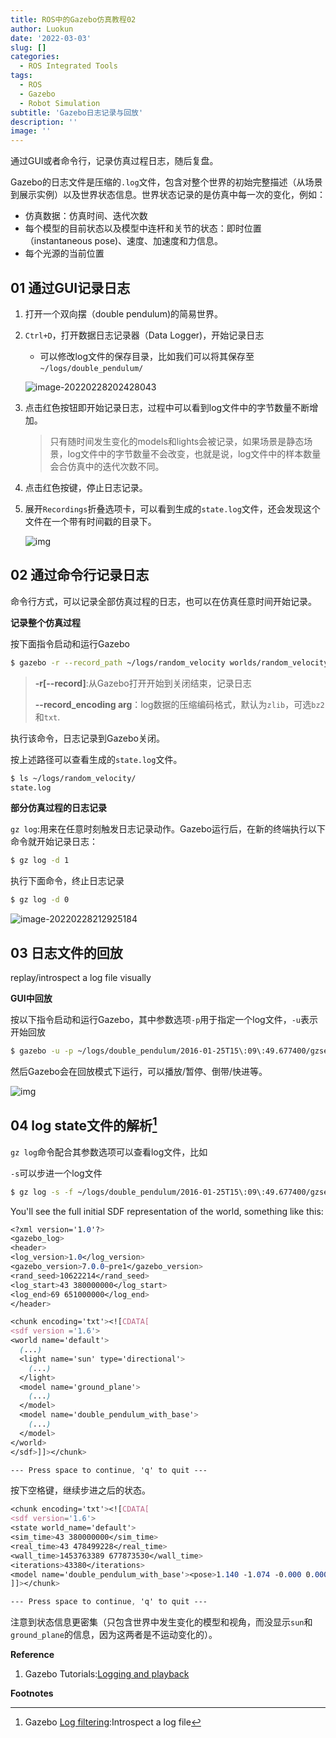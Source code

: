 ```yaml
---
title: ROS中的Gazebo仿真教程02
author: Luokun
date: '2022-03-03'
slug: []
categories:
  - ROS Integrated Tools
tags:
  - ROS
  - Gazebo
  - Robot Simulation
subtitle: 'Gazebo日志记录与回放'
description: ''
image: ''
---
```


通过GUI或者命令行，记录仿真过程日志，随后复盘。
<!--more-->
Gazebo的日志文件是压缩的`.log`文件，包含对整个世界的初始完整描述（从场景到展示实例）以及世界状态信息。世界状态记录的是仿真中每一次的变化，例如：

* 仿真数据：仿真时间、迭代次数
* 每个模型的目前状态以及模型中连杆和关节的状态：即时位置（instantaneous pose)、速度、加速度和力信息。
* 每个光源的当前位置

## 01 通过GUI记录日志

1. 打开一个双向摆（double pendulum)的简易世界。

2. `Ctrl+D`，打开数据日志记录器（Data Logger)，开始记录日志

   * 可以修改log文件的保存目录，比如我们可以将其保存至`~/logs/double_pendulum/`

   ![image-20220228202428043](https://s2.loli.net/2022/02/28/TbVK26er7URmZfy.png)

3. 点击红色按钮即开始记录日志，过程中可以看到log文件中的字节数量不断增加。

   > 只有随时间发生变化的models和lights会被记录，如果场景是静态场景，log文件中的字节数量不会改变，也就是说，log文件中的样本数量会合仿真中的迭代次数不同。

4. 点击红色按键，停止日志记录。

5. 展开`Recordings`折叠选项卡，可以看到生成的`state.log`文件，还会发现这个文件在一个带有时间戳的目录下。

   ![img](https://github.com/osrf/gazebo_tutorials/raw/master/logging_playback/files/recordings.png)

## 02 通过命令行记录日志

命令行方式，可以记录全部仿真过程的日志，也可以在仿真任意时间开始记录。

**记录整个仿真过程**

按下面指令启动和运行Gazebo

```bash
$ gazebo -r --record_path ~/logs/random_velocity worlds/random_velocity.world
```

> **-r[--record]**:从Gazebo打开开始到关闭结束，记录日志
>
> **--record_encoding arg**：log数据的压缩编码格式，默认为`zlib`，可选`bz2`和`txt`.

执行该命令，日志记录到Gazebo关闭。

按上述路径可以查看生成的`state.log`文件。

```bash
$ ls ~/logs/random_velocity/
state.log
```

**部分仿真过程的日志记录**

`gz log`:用来在任意时刻触发日志记录动作。Gazebo运行后，在新的终端执行以下命令就开始记录日志：

```bash
$ gz log -d 1
```

执行下面命令，终止日志记录

```bash
$ gz log -d 0
```

![image-20220228212925184](https://s2.loli.net/2022/02/28/7DmixjdvSH6qtsu.png)

## 03 日志文件的回放

replay/introspect a log file visually

**GUI中回放**

按以下指令启动和运行Gazebo，其中参数选项`-p`用于指定一个log文件，`-u`表示开始回放

```bash
$ gazebo -u -p ~/logs/double_pendulum/2016-01-25T15\:09\:49.677400/gzserver/state.log
```

然后Gazebo会在回放模式下运行，可以播放/暂停、倒带/快进等。

![img](https://github.com/osrf/gazebo_tutorials/raw/master/logging_playback/files/playback_gui.png)

## 04 log state文件的解析[^a]

`gz log`命令配合其参数选项可以查看log文件，比如

`-s`可以步进一个log文件 

```bash
$ gz log -s -f ~/logs/double_pendulum/2016-01-25T15\:09\:49.677400/gzserver/state.log
```

You'll see the full initial SDF representation of the world, something like this:

```css
<?xml version='1.0'?>
<gazebo_log>
<header>
<log_version>1.0</log_version>
<gazebo_version>7.0.0~pre1</gazebo_version>
<rand_seed>10622214</rand_seed>
<log_start>43 380000000</log_start>
<log_end>69 651000000</log_end>
</header>

<chunk encoding='txt'><![CDATA[
<sdf version ='1.6'>
<world name='default'>
  (...)
  <light name='sun' type='directional'>
    (...)
  </light>
  <model name='ground_plane'>
    (...)
  </model>
  <model name='double_pendulum_with_base'>
    (...)
  </model>
</world>
</sdf>]]></chunk>

--- Press space to continue, 'q' to quit ---
```

按下空格键，继续步进之后的状态。

```css
<chunk encoding='txt'><![CDATA[
<sdf version='1.6'>
<state world_name='default'>
<sim_time>43 380000000</sim_time>
<real_time>43 478499228</real_time>
<wall_time>1453763389 677873530</wall_time>
<iterations>43380</iterations>
<model name='double_pendulum_with_base'><pose>1.140 -1.074 -0.000 0.000 -0.000 0.000 </pose><scale>1.000 1.000 1.000</scale><link name='base'><pose>1.13998 -1.07367 -0.00000 0.00000 0.00000 -0.00042 </pose><velocity>-0.0000 0.0000 -0.0005 0.0004 0.0030 0.0001 </velocity></link><link name='lower_link'><pose>1.38969 -1.79815 1.41059 -2.45351 0.00000 -0.00042 </pose><velocity>0.0042 -0.2557 0.2659 1.9694 0.0048 0.0001 </velocity></link><link name='upper_link'><pose>1.13999 -1.07367 2.10000 2.33144 -0.00000 -0.00042 </pose><velocity>0.0063 -0.0008 -0.0005 -0.3739 0.0032 0.0001 </velocity></link></model><model name='ground_plane'><pose>0.000 0.000 0.000 0.000 -0.000 0.000 </pose><scale>1.000 1.000 1.000</scale><link name='link'><pose>0.00000 0.00000 0.00000 0.00000 -0.00000 0.00000 </pose><velocity>0.0000 0.0000 0.0000 0.0000 -0.0000 0.0000 </velocity></link></model></state></sdf>
]]></chunk>

--- Press space to continue, 'q' to quit ---
```

注意到状态信息更密集（只包含世界中发生变化的模型和视角，而没显示`sun`和`ground_plane`的信息，因为这两者是不运动变化的）。

**Reference**

1. Gazebo Tutorials:[Logging and playback](http://gazebosim.org/tutorials?cat=tools_utilities&tut=logging_playback)

**Footnotes**

[^a]: Gazebo [Log filtering](http://gazebosim.org/tutorials?tut=log_filtering&cat=tools_utilities):Introspect a log file
